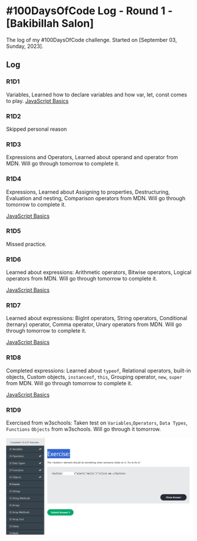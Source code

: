 # #100DaysOfCode Log - Round 1 - [Bakibillah Salon]

The log of my #100DaysOfCode challenge. Started on [September 03, Sunday, 2023].

## Log

### R1D1 
Variables, Learned how to declare variables and how var, let, const comes to play. [JavaScript Basics](https://github.com/sakibian/code-daily/commit/997b81337cc77061739a55b5ba5332b3daa12235)

### R1D2 
Skipped personal reason

### R1D3
Expressions and Operators, Learned about operand and operator from MDN. Will go through tomorrow to complete it.

### R1D4
Expressions, Learned about Assigning to properties, Destructuring, Evaluation and nesting, Comparison operators from MDN. Will go through tomorrow to complete it.

[JavaScript Basics](https://github.com/sakibian/code-daily/commit/92cd6b739dd01da0f5baafea2f6d4021902fe189)
### R1D5
Missed practice.

### R1D6
Learned about expressions: Arithmetic operators, Bitwise operators, Logical operators from MDN. Will go through tomorrow to complete it.

[JavaScript Basics](https://github.com/sakibian/code-daily/commit/c706b555a63cb6d493e4cd5ef63e853e5bab4415)
### R1D7
Learned about expressions: BigInt operators, String operators, Conditional (ternary) operator, Comma operator, Unary operators from MDN. Will go through tomorrow to complete it. 

[JavaScript Basics](https://github.com/sakibian/code-daily/commit/08c72725098dcb0a0f36e0e8ed0e81a367a347aa)
### R1D8
Completed expressions: Learned about `typeof`, Relational operators, built-in objects, Custom objects, `instanceof`, `this`, Grouping operator, `new`, `super`  from MDN. Will go through tomorrow to complete it. 

[JavaScript Basics](https://github.com/sakibian/code-daily/commit/b3872238dd76214c9b7758c303f91f126f9b7618)
### R1D9
Exercised from w3schools: Taken test on `Variables`,`Operators`, `Data Types`, `Functions` `Objects` from w3schools. Will go through it tomorrow. 

![Progress made](js-prepare-basic.png)